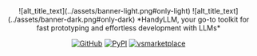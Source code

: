 <style>
.md-content .md-typeset h1 { display: none; }
</style>

<div align="middle" markdown>
  ![alt_title_text](../assets/banner-light.png#only-light)
  ![alt_title_text](../assets/banner-dark.png#only-dark)
  *HandyLLM, your go-to toolkit for fast prototyping and effortless development with LLMs*

  [![GitHub](https://img.shields.io/badge/github-HandyLLM-blue?logo=github)](https://github.com/atomiechen/HandyLLM) [![PyPI](https://img.shields.io/pypi/v/HandyLLM?logo=pypi&logoColor=white)](https://pypi.org/project/HandyLLM/) [![vsmarketplace](https://vsmarketplacebadges.dev/version-short/atomiechen.handyllm.svg)](https://marketplace.visualstudio.com/items?itemName=atomiechen.handyllm)
</div>

